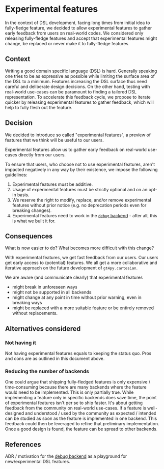 # Experimental features

In the context of DSL development, facing long times from initial idea to fully-fledge feature, we decided to allow experimental features to gather early feedback from users on real-world codes. We considered only releasing fully-fledge features and accept that experimental features might change, be replaced or never make it to fully-fledge features.

## Context

Writing a good domain specific language (DSL) is hard. Generally speaking one tries to be as expressive as possible while limiting the surface area of the DSL to a minimum. Features increasing the DSL surface thus need careful and deliberate design decisions. On the other hand, testing with real-world use-cases can be paramount to finding a tailored DSL representation. To accelerate this feedback cycle, we propose to iterate quicker by releasing experimental features to gather feedback, which will help to fully flesh out the feature.

## Decision

We decided to introduce so called "experimental features", a preview of features that we think will be useful to our users.

Experimental features allow us to gather early feedback on real-world use-cases directly from our users.

To ensure that users, who choose not to use experimental features, aren't impacted negatively in any way by their existence, we impose the following guidelines:

1. Experimental features must be additive.
2. Usage of experimental features must be strictly optional and on an opt-in basis.
3. We reserve the right to modify, replace, and/or remove experimental features without prior notice (e.g. no deprecation periods even for breaking changes).
4. Experimental features need to work in the [`debug` backend](./backend-debug.md) - after all, this is what we built it for.

## Consequences

What is now easier to do? What becomes more difficult with this change?

With experimental features, we get fast feedback from our users. Our users get early access to (potential) features. We all get a more collaborative and iterative approach on the future development of `gt4py.cartesian`.

We are aware (and communicate clearly) that experimental features

- might break in unforeseen ways
- might not be supported in all backends
- might change at any point in time without prior warning, even in breaking ways
- might be replaced with a more suitable feature or be entirely removed without replacements.

## Alternatives considered

### Not having it

Not having experimental features equals to keeping the status quo. Pros and cons are as outlined in this document above.

### Reducing the number of backends

One could argue that shipping fully-fledged features is only expensive / time-consuming because there are many backends where the feature would need to be implemented. This is only partially true. While implementing a feature only in specific backends does save time, the point of experimental features isn't per se to ship faster. It's about getting feedback from the community on real-world use-cases. If a feature is well-designed and understood / used by the community as expected / intended can be studied as soon as the feature is implemented in one backend. This feedback could then be leveraged to refine that preliminary implementation. Once a good design is found, the feature can be spread to other backends.

## References

ADR / motivation for the [debug backend](./backend-debug.md) as a playground for new/experimental DSL features.
